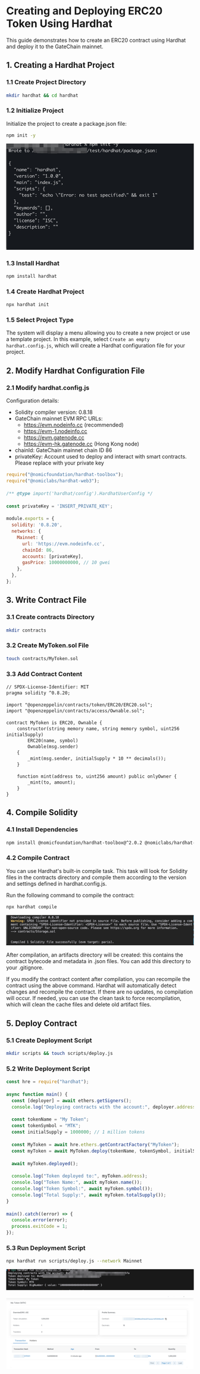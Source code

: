 # Creating and Deploying ERC20 Token Using Hardhat

This guide demonstrates how to create an ERC20 contract using Hardhat and deploy it to the GateChain mainnet.

## 1. Creating a Hardhat Project

### 1.1 Create Project Directory
```bash
mkdir hardhat && cd hardhat
```

### 1.2 Initialize Project
Initialize the project to create a package.json file:
```bash
npm init -y
```
![alt text](../../.gitbook/assets/images/create_token_01.png)
### 1.3 Install Hardhat
```bash
npm install hardhat
```

### 1.4 Create Hardhat Project
```bash
npx hardhat init
```

### 1.5 Select Project Type
The system will display a menu allowing you to create a new project or use a template project. In this example, select `Create an empty hardhat.config.js`, which will create a Hardhat configuration file for your project.

## 2. Modify Hardhat Configuration File

### 2.1 Modify hardhat.config.js 

Configuration details:
- Solidity compiler version: 0.8.18
- GateChain mainnet EVM RPC URLs:
  - https://evm.nodeinfo.cc (recommended)
  - https://evm-1.nodeinfo.cc
  - https://evm.gatenode.cc
  - https://evm-hk.gatenode.cc (Hong Kong node)
- chainId: GateChain mainnet chain ID 86
- privateKey: Account used to deploy and interact with smart contracts. Please replace with your private key

```javascript
require("@nomicfoundation/hardhat-toolbox");
require("@nomiclabs/hardhat-web3");

/** @type import('hardhat/config').HardhatUserConfig */

const privateKey = 'INSERT_PRIVATE_KEY';

module.exports = {
  solidity: '0.8.20',
  networks: {
    Mainnet: {
      url: 'https://evm.nodeinfo.cc', 
      chainId: 86, 
      accounts: [privateKey],
      gasPrice: 10000000000, // 10 gwei
    },
  },
};
```

## 3. Write Contract File

### 3.1 Create contracts Directory
```bash
mkdir contracts
```

### 3.2 Create MyToken.sol File
```bash
touch contracts/MyToken.sol
```

### 3.3 Add Contract Content
```solidity
// SPDX-License-Identifier: MIT
pragma solidity ^0.8.20;

import "@openzeppelin/contracts/token/ERC20/ERC20.sol";
import "@openzeppelin/contracts/access/Ownable.sol";

contract MyToken is ERC20, Ownable {
    constructor(string memory name, string memory symbol, uint256 initialSupply) 
        ERC20(name, symbol)
        Ownable(msg.sender)
    {
        _mint(msg.sender, initialSupply * 10 ** decimals());
    }

    function mint(address to, uint256 amount) public onlyOwner {
        _mint(to, amount);
    }
}
```

## 4. Compile Solidity

### 4.1 Install Dependencies
```bash
npm install @nomicfoundation/hardhat-toolbox@^2.0.2 @nomiclabs/hardhat-web3@^2.0.0 @openzeppelin/contracts
```

### 4.2 Compile Contract
You can use Hardhat's built-in compile task. This task will look for Solidity files in the contracts directory and compile them according to the version and settings defined in hardhat.config.js.

Run the following command to compile the contract:
```bash
npx hardhat compile
```
![alt text](../../.gitbook/assets/images/create_token_02.png)

After compilation, an artifacts directory will be created: this contains the contract bytecode and metadata in .json files. You can add this directory to your .gitignore.

If you modify the contract content after compilation, you can recompile the contract using the above command. Hardhat will automatically detect changes and recompile the contract. If there are no updates, no compilation will occur. If needed, you can use the clean task to force recompilation, which will clean the cache files and delete old artifact files.

## 5. Deploy Contract

### 5.1 Create Deployment Script
```bash
mkdir scripts && touch scripts/deploy.js
```

### 5.2 Write Deployment Script
```javascript
const hre = require("hardhat");

async function main() {
  const [deployer] = await ethers.getSigners();
  console.log("Deploying contracts with the account:", deployer.address);

  const tokenName = "My Token";
  const tokenSymbol = "MTK";
  const initialSupply = 1000000; // 1 million tokens

  const MyToken = await hre.ethers.getContractFactory("MyToken");
  const myToken = await MyToken.deploy(tokenName, tokenSymbol, initialSupply);

  await myToken.deployed();

  console.log("Token deployed to:", myToken.address);
  console.log("Token Name:", await myToken.name());
  console.log("Token Symbol:", await myToken.symbol());
  console.log("Total Supply:", await myToken.totalSupply());
}

main().catch((error) => {
  console.error(error);
  process.exitCode = 1;
});
```

### 5.3 Run Deployment Script
```bash
npx hardhat run scripts/deploy.js --network Mainnet
```
![alt text](../../.gitbook/assets/images/create_token_03.png)


![alt text](../../.gitbook/assets/images/create_token_04.png)